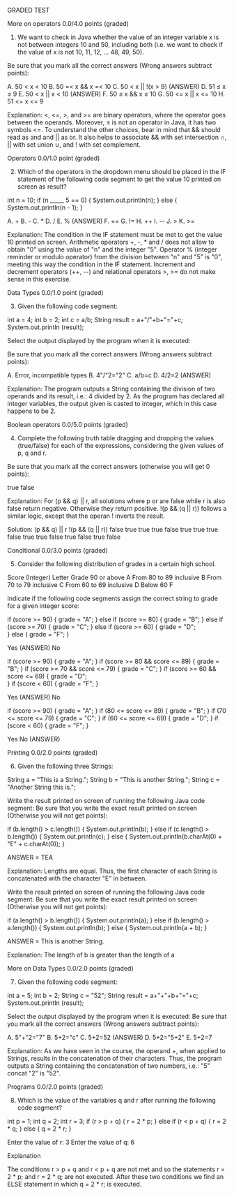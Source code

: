 GRADED TEST

More on operators
0.0/4.0 points (graded)

1. We want to check in Java whether the value of an integer variable x is not between integers 10 and 50, including both (i.e. we want to check if the value of x is not 10, 11, 12, ... 48, 49, 50).

Be sure that you mark all the correct answers (Wrong answers subtract points):

A. 50 < x < 10
B. 50 =< x && x =< 10
C. 50 < x || !(x > 9) (ANSWER)
D. 51 ≤ x ≤ 9
E. 50 < x || x < 10 (ANSWER)
F. 50 ≤ x && x ≤ 10
G. 50 <= x || x <= 10
H. 51 <= x <= 9

Explanation:
<, <=, >, and >= are binary operators, where the operator goes between the operands. Moreover, ≤ is not an operator in Java, it has two symbols <=. To understand the other choices, bear in mind that && should read as and and || as or. It also helps to associate && with set intersection ∩, || with set union ∪, and ! with set complement.

Operators
0.0/1.0 point (graded)

2. Which of the operators in the dropdown menu should be placed in the IF statement of
the following code segment to get the value 10 printed on screen as result?

int n = 10;
if (n _____ 5 == 0) {
   System.out.println(n);
} else {
   System.out.println(n - 1);
}

A. +
B. -
C. *
D. /
E. % (ANSWER)
F. ==
G. !=
H. ++
I. --
J. >
K. >=

Explanation:
The condition in the IF statement must be met to get the value 10 printed on screen. Arithmetic operators +, -, * and / does not allow to obtain "0" using the value of "n" and the integer "5". Operator % (integer reminder or modulo operator) from the division between "n" and "5" is "0", meeting this way the condition in the IF statement. Increment and decrement operators (++, --) and relational operators >, >= do not make sense in this exercise.

Data Types
0.0/1.0 point (graded)

3. Given the following code segment:

int a = 4;
int b = 2;
int c = a/b;
String result = a+"/"+b+"="+c;
System.out.println (result);

Select the output displayed by the program when it is executed:

Be sure that you mark all the correct answers (Wrong answers subtract points):

A. Error, incompatible types
B. 4"/"2="2"
C. a/b=c
D. 4/2=2 (ANSWER)

Explanation:
The program outputs a String containing the division of two operands and its result, i.e.: 4 divided by 2. As the program has declared all integer variables, the output given is casted to integer, which in this case happens to be 2.

Boolean operators
0.0/5.0 points (graded)

4. Complete the following truth table dragging and dropping the values (true/false) for each of the expressions, considering the given values of p, q and r.

Be sure that you mark all the correct answers (otherwise you will get 0 points):

true
false

Explanation:
For (p && q) || r, all solutions where p or are false while r is also false return negative. Otherwise they return positive. !(p && (q || r)) follows a similar logic, except that the operan ! inverts the result.

Solution:
(p && q) || r	          !(p && (q || r))
  false	                      true
  true	                      true
  false	                      true
  true	                      true
  false	                      true
  true	                      false
  true	                      false
  true	                      false





Conditional
0.0/3.0 points (graded)

5. Consider the following distribution of grades in a certain high school.

Score (Integer) 	           Letter Grade
90 or above 	                     A
From 80 to 89 inclusive 	         B
From 70 to 79 inclusive 	         C
From 60 to 69 inclusive 	         D
Below 60 	                         F

Indicate if the following code segments assign the correct string to grade for a given integer score:

if (score >= 90) {
   grade = "A";
} else if (score >= 80) {
   grade = "B";
} else if (score >= 70) {
   grade = "C";
} else if (score >= 60) {
   grade = "D";    
} else {
   grade = "F";
}

Yes (ANSWER)
No

if (score >= 90) {
   grade = "A";
}
if (score >= 80 && score <= 89) {
   grade = "B";
}
if (score >= 70 && score <= 79) {
   grade = "C";
}
if (score >= 60 && score <= 69) {
   grade = "D";    
}
if (score < 60) {
   grade = "F";
}

Yes (ANSWER)
No

if (score >= 90) {
   grade = "A";
}
if (80 <= score <= 89) {
   grade = "B";
}
if (70 <= score <= 79) {
   grade = "C";
}
if (60 <= score <= 69) {
   grade = "D";
}
if (score < 60) {
   grade = "F";
}

Yes
No (ANSWER)

Printing
0.0/2.0 points (graded)

6. Given the following three Strings:

String a = "This is a String.";
String b = "This is another String.";
String c = "Another String this is.";

Write the result printed on screen of running the following Java code segment:
Be sure that you write the exact result printed on screen (Otherwise you will not get points):

if (b.length() > c.length()) {
   System.out.println(b);
} else if (c.length() > b.length()) {
   System.out.println(c);
} else {
   System.out.println(b.charAt(0) + "E" + c.charAt(0));
}

ANSWER = TEA

Explanation:
Lengths are equal. Thus, the first character of each String is concatenated with the character "E" in between.

Write the result printed on screen of running the following Java code segment:
Be sure that you write the exact result printed on screen (Otherwise you will not get points):

if (a.length() > b.length()) {
   System.out.println(a);
} else if (b.length() > a.length()) {
   System.out.println(b);
} else {
   System.out.println(a + b);
}

ANSWER = This is another String.

Explanation:
The length of b is greater than the length of a

More on Data Types
0.0/2.0 points (graded)

7. Given the following code segment:

int a = 5;
int b = 2;
String c = "52";
String result = a+"+"+b+"="+c;
System.out.println (result);


Select the output displayed by the program when it is executed:
Be sure that you mark all the correct answers (Wrong answers subtract points):

A. 5"+"2="7"
B. 5+2="c"
C. 5+2=52 (ANSWER)
D. 5+2="5+2"
E. 5+2=7

Explanation:
As we have seen in the course, the operand +, when applied to Strings, results in the concatenation of their characters. Thus, the program outputs a String containing the concatenation of two numbers, i.e.: "5" concat "2" is "52".

Programs
0.0/2.0 points (graded)

8. Which is the value of the variables q and r after running the following code segment?

int p = 1;
int q = 2;
int r = 3;
if (r > p + q) {
   r = 2 * p;
}
else if (r < p + q) {
   r = 2 * q;
}
else {
   q = 2 * r;
}

Enter the value of r: 3
Enter the value of q: 6

Explanation

The conditions r > p + q and r < p + q are not met and so the statements r = 2 * p; and r = 2 * q; are not executed. After these two conditions we find an ELSE statement in which q = 2 * r; is executed.
